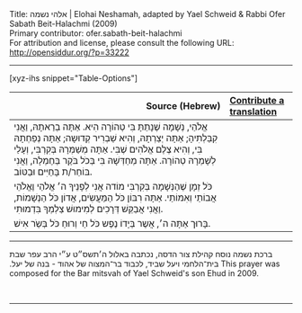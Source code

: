 <html>
<head></head>
<body>
Title: אלהי נשמה | Elohai Neshamah, adapted by Yael Schweid & Rabbi Ofer Sabath Beit-Halachmi (2009)<br />
Primary contributor: ofer.sabath-beit-halachmi<br />
For attribution and license, please consult the following URL: <a href="http://opensiddur.org/?p=33222">http://opensiddur.org/?p=33222</a>
<p />
<hr />

[xyz-ihs snippet="Table-Options"]<table style="margin-left: auto; margin-right: auto;" class="draggable">
<thead><tr><th id="x" style="text-align: right;">Source (Hebrew)</th><th style="text-align: left;"><a href="/translate/" target="_blank" rel="noopener">Contribute a translation</a></th></tr></thead>
<tbody>
<tr><td style="vertical-align:top;">
<div class="liturgy" lang="he">
אֱלֹהַי, 
נְשָׁמָה שֶׁנָתַתָּ בִּי טְהוֹרָה הִיא.
אַתָּה בְרַאתָהּ,	  
וַאֲנִי קִבַּלְתִיהָ;
אַתָּה יְצַרְתָהּ,	  
וְהִיא שַׁבְרִיר קְדוּשָה;
אַתָּה נְפַחְתָהּ בִּי, 
וְהִיא צֶלֶם אֱלֹהִים שֶׁבִּי.
אַתָּה מְשַׁמְּרָהּ בְּקִרְבִּי, 
וְעָלַי לְשָׁמְרָהּ טְהוֹרָה.
אַתָּה מְחַדְּשָׁהּ בִּי בְּכֹל בֹּקֶר בְּחֶמְלָה,
וַאֲנִי בּוֹחֵר/ת בָּחַיִּים וּבַטּוֹב.
 </span></div></td>
 
<td style="vertical-align:top;">
<div class="english" lang="en">

</div></td></tr>


<tr><td style="vertical-align:top;">
<div class="liturgy" lang="he">
כֹּל זְמָן שֶׁהַנְּשָׁמָה בְּקִרְבִּי 
מוֹדה אֲנִי לְפָנֵיךָ
ה׳ אֱלֹהַי וֶאֱלֹהֵי אֲבוֹתַי וְאִמּוֹתַי.
אַתָּה רִבּוֹן כֹּל הַמַּעֲשִֹים, 
אֲדוֹן כֹּל הַנְשָׁמוֹת,
וַאֲנִי אֲבַקֵּשׁ דְּרָכִים לְמִימוּשׁ צַלְמְךָ בִּדְמוּתִי.
</span></div></td>
 
<td style="vertical-align:top;">
<div class="english" lang="en">

</div></td></tr>


<tr><td style="vertical-align:top;">
<div class="liturgy" lang="he">
בָּרוּך אַתָּה ה׳, 
אֲשֶר בְּיָדוֹ נֶפֶש כֹּל חַי וְרוּחַ כֹּל בְּשַֹר אִישׁ.
</div></td></tr>
</tbody></table>

<hr />
<span class="hebrew" lang="he">ברכת נשמה נוסח קהילת צור הדסה, נכתבה באלול ה׳תשס״ט ע״י הרב עפר שבת בית־הלחמי ויעל שביד, לכבוד בר־המצוה של אהוד - בנה של יעל.‏</span>
This prayer was composed for the Bar mitsvah of Yael Schweid's son Ehud in 2009.

&nbsp;

<hr />

&nbsp;
</body>
</html>